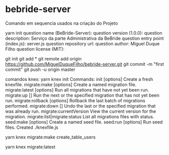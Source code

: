 # bebride-server

Comando em sequencia usados na criação do Projeto

yarn init
question name (BeBride-Server):
question version (1.0.0):
question description: Serviço da parte Administrativa da BeBride
question entry point (index.js): server.js
question repository url:
question author: Miguel Duque Filho
question license (MIT):

git init
git add \*
git remote add origin https://github.com/MiguelDuqueFilho/bebride-server.git
git commit -m "first commit"
git push -u origin master

comandos knex:
yarn knex init
Commands:
init [options] Create a fresh knexfile.
migrate:make [options] <name> Create a named migration file.
migrate:latest [options] Run all migrations that have not yet been run.
migrate:up [<name>] Run the next or the specified migration that has not yet been run.
migrate:rollback [options] Rollback the last batch of migrations performed.
migrate:down [<name>] Undo the last or the specified migration that was already run.
migrate:currentVersion View the current version for the migration.
migrate:list|migrate:status List all migrations files with status.
seed:make [options] <name> Create a named seed file.
seed:run [options] Run seed files.
Created ./knexfile.js

yarn knex migrate:make create_table_users

yarn knex migrate:latest
